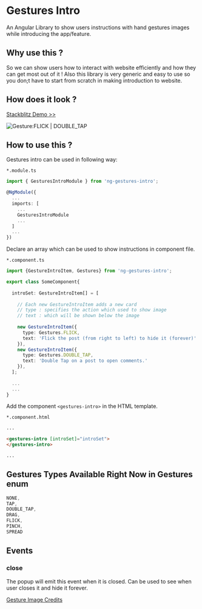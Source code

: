 # Gestures Intro 

An Angular Library to show users instructions with hand gestures images while introducing the app/feature.

## Why use this ?

So we can show users how to interact with website efficiently and how they can get most out of it ! Also this library is very generic and easy to use so you don;t have to start from scratch in making introduction to website.

## How does it look ?

[Stackblitz Demo >>](https://stackblitz.com/edit/angular-ncbxwb)

![Gesture:FLICK | DOUBLE_TAP](https://i.imgur.com/bjd722v.png) 

## How to use this ?

Gestures intro can be used in following way:

`*.module.ts`

```typescript
import { GesturesIntroModule } from 'ng-gestures-intro';

@NgModule({
  ...
  imports: [
    ...
    GesturesIntroModule
    ...
  ]
  ...
})

```

Declare an array which can be used to show instructions in component file.

`*.component.ts`

```typescript
import {GestureIntroItem, Gestures} from 'ng-gestures-intro';

export class SomeComponent{
  
  introSet: GestureIntroItem[] = [
    
    // Each new GestureIntroItem adds a new card 
    // type : specifies the action which used to show image
    // text : which will be shown below the image
   
    new GestureIntroItem({
      type: Gestures.FLICK,
      text: 'Flick the post (from right to left) to hide it (forever)'
    }),
    new GestureIntroItem({
      type: Gestures.DOUBLE_TAP,
      text: 'Double Tap on a post to open comments.'
    }),
  ];
  
  ...
  ...
}
```

Add the component `<gestures-intro>` in the HTML template.

`*.component.html`

```html
...

<gestures-intro [introSet]="introSet">
</gestures-intro>

...
```

## Gestures Types Available Right Now in Gestures enum

```typescript
NONE,
TAP,
DOUBLE_TAP,
DRAG,
FLICK,
PINCH,
SPREAD
```

## Events

### close
The popup will emit this event when it is closed. Can be used to see when user closes it and hide it forever.


[Gesture Image Credits](https://static.lukew.com/TouchGestureCards.pdf) 
